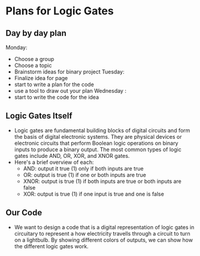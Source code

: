 
# Plans for Logic Gates 

## Day by day plan 
Monday:
- Choose a group
- Choose a topic
- Brainstorm ideas for binary project 
Tuesday:
- Finalize idea for page 
- start to write a plan for the code
- use a tool to draw out your plan
Wednesday :
- start to write the code for the idea

## Logic Gates Itself
- Logic gates are fundamental building blocks of digital circuits and form the basis of digital electronic systems. They are physical devices or electronic circuits that perform Boolean logic operations on binary inputs to produce a binary output. The most common types of logic gates include AND, OR, XOR, and XNOR gates. 
- Here's a brief overview of each:
    - AND: output it true (1) only if both inputs are true 
    - OR: output is true (1) if one or both inputs are true 
    - XNOR: output is true (1) if both inputs are true or both inputs are false 
    - XOR: output is true (1) if one input is true and one is false 

## Our Code 
- We want to design a code that is a digital representation of logic gates in circuitary to represent a how electricity travells through a circuit to turn on a lightbulb. By showing different colors of outputs, we can show how the different logic gates work. 
